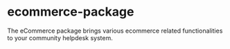 # ecommerce-package
The eCommerce package brings various ecommerce related functionalities to your community helpdesk system.
